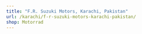 ```yaml
---
title: "F.R. Suzuki Motors, Karachi, Pakistan"
url: /karachi/f-r-suzuki-motors-karachi-pakistan/
shop: Motorrad
---
```

